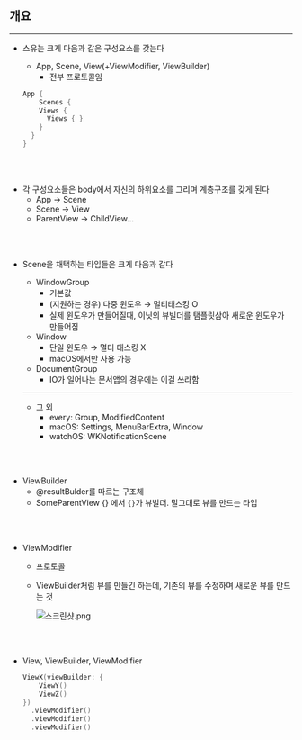 ## 개요

---

- 스유는 크게 다음과 같은 구성요소를 갖는다
    - App, Scene, View(+ViewModifier, ViewBuilder)
        - 전부 프로토콜임
    
    ```swift
    App {
    	Scenes {
        Views {
          Views { }
        }
      }
    } 
    ```
   
<br><br>
 
- 각 구성요소들은 body에서 자신의 하위요소를 그리며 계층구조를 갖게 된다
    - App → Scene
    - Scene →  View
    - ParentView → ChildView…
   
<br><br>

- Scene을 채택하는 타입들은 크게 다음과 같다
    - WindowGroup
        - 기본값
        - (지원하는 경우) 다중 윈도우 → 멀티태스킹 O
        - 실제 윈도우가 만들어질때, 이닛의 뷰빌더를 탬플릿삼아 새로운 윈도우가 만들어짐
    - Window
        - 단일 윈도우 → 멀티 태스킹 X
        - macOS에서만 사용 가능
    - DocumentGroup
        - IO가 일어나는 문서앱의 경우에는 이걸 쓰라함
    
    ---
    
    - 그 외
        - every: Group, ModifiedContent
        - macOS: Settings, MenuBarExtra, Window
        - watchOS: WKNotificationScene
   
<br><br>

- ViewBuilder
    - @resultBulder를 따르는 구조체
    - SomeParentView {} 에서 `{}`가 뷰빌더.  말그대로 뷰를 만드는 타입
   
<br><br>
    
- ViewModifier
    - 프로토콜
    - ViewBuilder처럼 뷰를 만들긴 하는데, 기존의 뷰를 수정하며 새로운 뷰를 만드는 것
        
        ![스크린샷.png](./media/이미지1.png)
        
   
<br><br>

- View, ViewBuilder, ViewModifier
    
    ```swift
    ViewX(viewBuilder: {
    	ViewY()
    	ViewZ()
    }) 
      .viewModifier()
      .viewModifier()
      .viewModifier()
    ```
